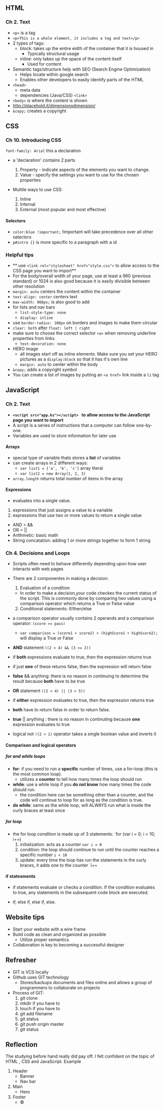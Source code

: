 ## HTML
### Ch 2. Text
- `<p>` is a tag
- `<p>This is a whole element, it includes a tag and text</p>`
- 2 types of tags:
    - block: takes up the entire eidth of the container that it is housed in
        - Typically structural usage
    - inline: only takes up the space of the content itself
        - Used for content
- Semantic tags/structure help with SEO (Search Engine Optimization)
    - Helps locate within google search
    - Enables other developers to easily identify parts of the HTML 
- `<head>`
    - meta data
    - dependencies (Java/CSS) `<link>`
- `<body>` is where the content is shown
- http://placehold.it/dimensionxdimension/
- `&copy;` creates a copyright


## CSS
### Ch 10. Introducing CSS
`font-family: Arial` this a declaration
- a 'declaration' contains 2 parts
  1. Property - indicate aspects of the elements you want to change.
  2. Value - specify the settings you want to use for the chosen properties

- Multile ways to use CSS:
  1. Inline
  2. Internal
  3. External (most popular and most effective)

#### Selectors
- `color:blue !important;` !important will take precedence over all other selectors
- `p#intro {}` is more specific to a paragraph with a id

### Helpful tips
- ** use `<link rel="stylesheet" href="style.css">` to allow access to the CSS page you want to import**
- For the body/overall width of your page, use at least a 960 (previous standard) or 1024 is also good because it is easily divisible between other resolution
- `margin: auto` centers the content within the container
- `text-align: center` centers text
- `max-width: 960px;` is also good to add
- for lists and nav bars
    - `list-style-type: none`
    - `display: inline`
- use `border-radius: 100px` on borders and images to make them circular
- `clear: both` after `float: left | right`
- make sure to choose the correct selector `<a>` when removing underline properties from links
    - `text-decoration: none`
- HERO image    
    - all images start off as inline elements. Make sure you set your HERO pictures as a `display:block` so that it has it's own line
    - `margin: auto` to center within the body
- `&copy;` adds a copyright symbol
- You can create a list of images by putting an `<a href>` link inside a `li` tag

## JavaScript
### Ch 2. Text
- **`<script src="app.ks"></script> ` to allow access to the JavaScript page you want to import**
- A script is a series of instructions that a computer can follow one-by-one.
- Variables are used to store information for later use

#### Arrays
- special type of variable thats stores a **list** of variables
- can create arrays in 2 different ways:
    - `var list1 = ['a', 'b', 'c']` array literal
    - `var list2 = new Array(1, 2, 3)`
- `array.length` returns total number of items in the array

#### Expressions
- evaluates into a single value.
1. expressions that just assigns a value to a variable
2. expressions that use two or more values to return a single value

- AND = &&
- OR = ||
- Arithmetic: basic math
- String concatation: adding 1 or more strings together to form 1 string

### Ch 4. Decisions and Loops
- Scripts often need to behave differently depending upon how user interacts with web pages

- There are 2 componentes in making a decision:
  1. Evaluation of a condition
    - In order to make a decision,your code checkes the current status of the script. This is commonly done by comparing two values using a comparison operator which returns a True or False value
  2. Conditional statements: if/then/else
  
- a comparison operator usually contains 2 operands and a comparison operator: `(score >= pass)`
  - `var comparison = (score1 + score2) > (highScore1 + highScore2);` will display a True or False
  
 - **AND** statement `((2 < 4) && (3 >= 2))` 
  - if **both** expressions evaluate to true, then the expression returns true
  - if just **one** of these returns false, then the expression will return false
  - **false** && anything: there is no reason in continuing to determine the result because **both** have to be true
  
 - **OR** statement `((2 < 4) || (3 > 5))`
  - if **either** expression evaluates to true, then the expression returns true
  - **both** have to return false in order to return false.
  - **true** || anything : there is no reason in continuting because **one** expression evaluates to true
  
 - logical not `!(2 < 1)` operator takes a single boolean value and inverts it


#### Comparison and logical operators

##### for and while loops
- **for**: if you need to run a **specific** number of times, use a for-loop (this is the most common loop).
  - utilizes a **counter** to tell how many times the loop should run
- **while**: use a while loop if you **do not know** how many times the code should run.
  - the condition here can be something other than a counter, and the code will continue to loop for as long as the condition is true.
- **do while**: same as the while loop, will ALWAYS run what is inside the curly braces at least once

##### for loop
- the for loop _condition_ is made up of 3 statements: `for (var i = 0; i < 10; i++)
  1. initialization: acts as a counter `var i = 0`
  2. condition: the loop should continue to run until the counter reaches a specific number `i < 10`
  3. update: every time the loop has run the statements in the curly braces, it adds one to the counter `i++

#### if statesments
- if statements evaluate or checks a condition. If the condition evaluates to true, any statements in the subsequent code block are executed.

- if, else if, else if, else.

## Website tips
- Start your website with a wire frame
- Build code as clean and organized as possible
    - Utilize proper semantics
- Collaboration is key to becoming a successful designer

## Refresher

- GIT is VCS locally
- Github uses GIT technology
    - Stores/backups documents and files online and allows a group of programmers to collaborate on projects
- Process of GIT:
    1. git clone
    2. mkdir if you have to
    3. touch if you have to
    4. git add filename
    5. git status
    6. git push origin master
    7. git status


## Reflection
  
The studying before hand really did pay off. I felt confident on the topic of HTML , CSS and JavaScript.
Example
1. Header
    - Banner
    - Nav bar
2. Main
    - Hero
3. Footer
    - &copy;